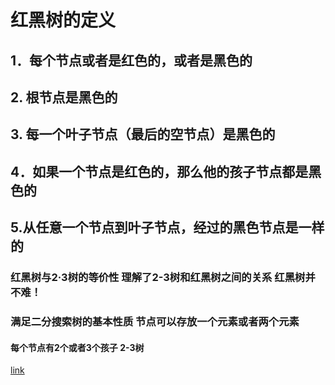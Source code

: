 
# 红黑树的定义
## 1．每个节点或者是红色的，或者是黑色的 
## 2. 根节点是黑色的 
## 3. 每一个叶子节点（最后的空节点）是黑色的 
## 4．如果一个节点是红色的，那么他的孩子节点都是黑色的 
## 5.从任意一个节点到叶子节点，经过的黑色节点是一样的

### 红黑树与2·3树的等价性 理解了2-3树和红黑树之间的关系 红黑树并不难！
### 满足二分搜索树的基本性质 节点可以存放一个元素或者两个元素
#### 每个节点有2个或者3个孩子 2-3树
[link](https://lhc14124908.gitbook.io/-1/hong-hei-shu-de-ding-yi)
